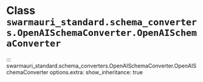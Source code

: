 # Class `swarmauri_standard.schema_converters.OpenAISchemaConverter.OpenAISchemaConverter`

::: swarmauri_standard.schema_converters.OpenAISchemaConverter.OpenAISchemaConverter
    options.extra:
      show_inheritance: true

